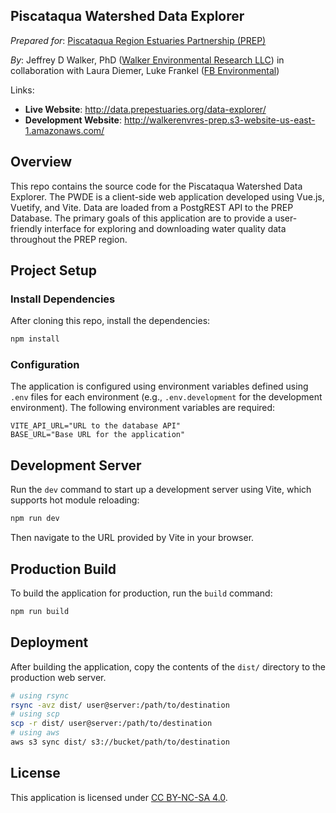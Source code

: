 Piscataqua Watershed Data Explorer
----------------------------------

*Prepared for*: [Piscataqua Region Estuaries Partnership (PREP)](https://prepestuaries.org/)

*By*: Jeffrey D Walker, PhD ([Walker Environmental Research LLC](https://walkerenvres.com)) in collaboration with Laura Diemer, Luke Frankel ([FB Environmental](https://www.fbenvironmental.com/))

Links:
- **Live Website**: http://data.prepestuaries.org/data-explorer/  
- **Development Website**: http://walkerenvres-prep.s3-website-us-east-1.amazonaws.com/

## Overview

This repo contains the source code for the Piscataqua Watershed Data Explorer. The PWDE is a client-side web application developed using Vue.js, Vuetify, and Vite. Data are loaded from a PostgREST API to the PREP Database. The primary goals of this application are to provide a user-friendly interface for exploring and downloading water quality data throughout the PREP region.

## Project Setup

### Install Dependencies

After cloning this repo, install the dependencies:

```sh
npm install
```

### Configuration

The application is configured using environment variables defined using `.env` files for each environment (e.g., `.env.development` for the development environment). The following environment variables are required:

```
VITE_API_URL="URL to the database API"
BASE_URL="Base URL for the application"
```

## Development Server

Run the `dev` command to start up a development server using Vite, which supports hot module reloading:

```sh
npm run dev
```

Then navigate to the URL provided by Vite in your browser.

## Production Build

To build the application for production, run the `build` command:

```sh
npm run build
```

## Deployment

After building the application, copy the contents of the `dist/` directory to the production web server.

```sh
# using rsync
rsync -avz dist/ user@server:/path/to/destination
# using scp
scp -r dist/ user@server:/path/to/destination
# using aws
aws s3 sync dist/ s3://bucket/path/to/destination
```
## License

This application is licensed under [CC BY-NC-SA 4.0](https://creativecommons.org/licenses/by-nc-sa/4.0/).
